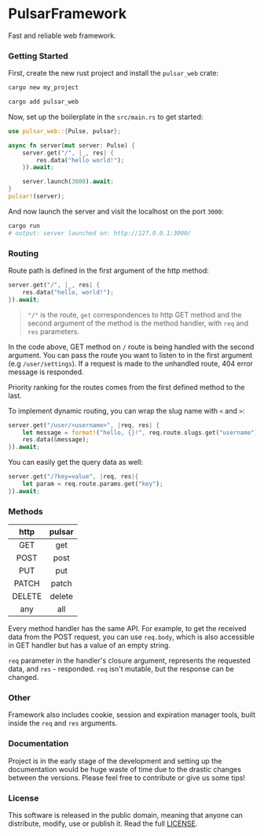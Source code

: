# PulsarFramework

Fast and reliable web framework.

### Getting Started

First, create the new rust project and install the `pulsar_web` crate:

```bash
cargo new my_project
```

```bash
cargo add pulsar_web
```

Now, set up the boilerplate in the `src/main.rs` to get started:

```rust
use pulsar_web::{Pulse, pulsar};

async fn server(mut server: Pulse) {
    server.get("/", |_, res| {
        res.data("hello world!");
    }).await;

    server.launch(3000).await;
}
pulsar!(server);
```

And now launch the server and visit the localhost on the port `3000`:

```bash
cargo run
# output: server launched on: http://127.0.0.1:3000/
```

### Routing

Route path is defined in the first argument of the http method:

```rs
server.get("/", |_, res| {
    res.data("hello, world!");
}).await;
```

> `"/"` is the route, `get` correspondences to http GET method and the second argument
> of the method is the method handler, with `req` and `res` parameters.

In the code above, GET method on `/` route is being handled with the second argument.
You can pass the route you want to listen to in the first argument (e.g `/user/settings`).
If a request is made to the unhandled route, 404 error message is responded.

Priority ranking for the routes comes from the first defined method to the last.

To implement dynamic routing, you can wrap the slug name with `<` and `>`:

```rs
server.get("/user/<username>", |req, res| {
    let message = format!("hello, {}!", req.route.slugs.get("username"));
    res.data(&message);
}).await;
```

You can easily get the query data as well:

```rs
server.get("/?key=value", |req, res|{
    let param = req.route.params.get("key");
}).await;
```

### Methods

|  http  | pulsar |
|:------:|:------:|
|  GET   |  get   |
|  POST  |  post  |
|  PUT   |  put   |
| PATCH  | patch  |
| DELETE | delete |
|  any   |  all   |

Every method handler has the same API. For example, to get the received data from the POST request,
you can use `req.body`, which is also accessible in GET handler but has a value of an empty string.

`req` parameter in the handler's closure argument, represents the requested data,
and `res` - responded. `req` isn't mutable, but the response can be changed.

### Other

Framework also includes cookie, session and expiration manager tools, built inside the
`req` and `res` arguments.

### Documentation

Project is in the early stage of the development and setting up the
documentation would be huge waste of time due to the drastic changes between
the versions. Please feel free to contribute or give us some tips!

### License

This software is released in the public domain, meaning that anyone can distribute, modify, use or
publish it. Read the full [LICENSE](LICENSE).
